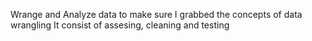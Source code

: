 Wrange and Analyze data to make sure I grabbed the concepts of data wrangling It consist of assesing, cleaning and testing

